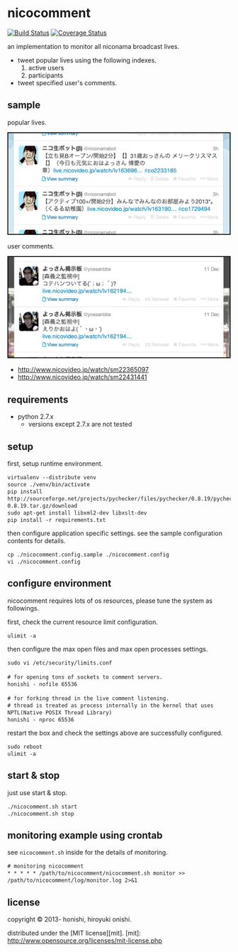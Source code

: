 nicocomment
==
[![Build Status](https://travis-ci.org/honishi/nicocomment.png?branch=develop)](https://travis-ci.org/honishi/nicocomment)
[![Coverage Status](https://coveralls.io/repos/honishi/nicocomment/badge.png?branch=develop)](https://coveralls.io/r/honishi/nicocomment?branch=develop)

an implementation to monitor all niconama broadcast lives.
* tweet popular lives using the following indexes.
    1. active users
    2. participants
* tweet specified user's comments.

sample
-------------
popular lives.

![sample](./sample/screenshot_popular.png)

user comments.

![sample](./sample/screenshot_user.png)

* http://www.nicovideo.jp/watch/sm22365097
* http://www.nicovideo.jp/watch/sm22431441

requirements
--
* python 2.7.x
    * versions except 2.7.x are not tested

setup
--
first, setup runtime environment.
````
virtualenv --distribute venv
source ./venv/bin/activate
pip install http://sourceforge.net/projects/pychecker/files/pychecker/0.8.19/pychecker-0.8.19.tar.gz/download
sudo apt-get install libxml2-dev libxslt-dev
pip install -r requirements.txt
````

then configure application specific settings. see the sample configuration contents for details.
````
cp ./nicocomment.config.sample ./nicocomment.config
vi ./nicocomment.config
````

configure environment
--
nicocomment requires lots of os resources, please tune the system as followings.

first, check the current resource limit configuration.
````
ulimit -a
````

then configure the max open files and max open processes settings.
````
sudo vi /etc/security/limits.conf

# for opening tons of sockets to comment servers.
honishi - nofile 65536

# for forking thread in the live comment listening.
# thread is treated as process internally in the kernel that uses NPTL(Native POSIX Thread Library)
honishi - nproc 65536
````

restart the box and check the settings above are successfully configured.
````
sudo reboot
ulimit -a
````

start & stop
--
just use start & stop.
````
./nicocomment.sh start
./nicocomment.sh stop
````

monitoring example using crontab
--
see `nicocomment.sh` inside for the details of monitoring.

	# monitoring nicocomment
	* * * * * /path/to/nicocomment/nicocomment.sh monitor >> /path/to/nicocomment/log/monitor.log 2>&1

license
--
copyright &copy; 2013- honishi, hiroyuki onishi.

distributed under the [MIT license][mit].
[mit]: http://www.opensource.org/licenses/mit-license.php
